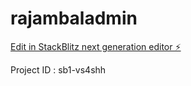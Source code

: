 # rajambaladmin

[Edit in StackBlitz next generation editor ⚡️](https://stackblitz.com/~/github.com/prabhuvajjiram/rajambaladmin)

Project ID : sb1-vs4shh
